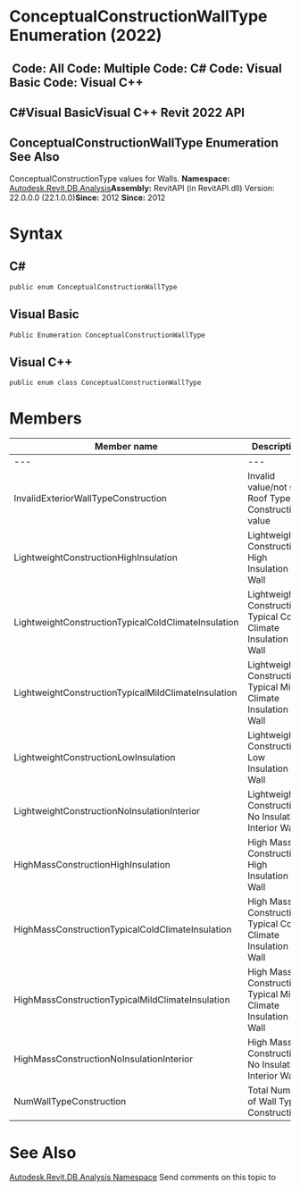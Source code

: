 # ConceptualConstructionWallType Enumeration (2022)

﻿
 Code: All Code: Multiple Code: C# Code: Visual Basic Code: Visual C++   
---  
C#Visual BasicVisual C++
Revit 2022 API  
---  
ConceptualConstructionWallType Enumeration  
See Also  
---  
ConceptualConstructionType values for Walls. 
**Namespace:** [Autodesk.Revit.DB.Analysis](958e2e12-587d-f188-5d7b-f13d7dbfdf48.md "Autodesk.Revit.DB.Analysis Namespace")**Assembly:** RevitAPI (in RevitAPI.dll) Version: 22.0.0.0 (22.1.0.0)**Since:** 2012 **Since:** 2012 
# Syntax
C#  
---  
```text
public enum ConceptualConstructionWallType
```
  
Visual Basic  
---  
```text
Public Enumeration ConceptualConstructionWallType
```
  
Visual C++  
---  
```text
public enum class ConceptualConstructionWallType
```
  
# Members
| Member name | Description |
| --- | --- |
| --- | --- |
| InvalidExteriorWallTypeConstruction | Invalid value/not set Roof Type Construction value |
| LightweightConstructionHighInsulation | Lightweight Construction High Insulation Wall |
| LightweightConstructionTypicalColdClimateInsulation | Lightweight Construction Typical Cold Climate Insulation Wall |
| LightweightConstructionTypicalMildClimateInsulation | Lightweight Construction Typical Mild Climate Insulation Wall |
| LightweightConstructionLowInsulation | Lightweight Construction Low Insulation Wall |
| LightweightConstructionNoInsulationInterior | Lightweight Construction No Insulation Interior Wall |
| HighMassConstructionHighInsulation | High Mass Construction High Insulation Wall |
| HighMassConstructionTypicalColdClimateInsulation | High Mass Construction Typical Cold Climate Insulation Wall |
| HighMassConstructionTypicalMildClimateInsulation | High Mass Construction Typical Mild Climate Insulation Wall |
| HighMassConstructionNoInsulationInterior | High Mass Construction No Insulation Interior Wall |
| NumWallTypeConstruction | Total Number of Wall Type Constructions |

# See Also
[Autodesk.Revit.DB.Analysis Namespace](958e2e12-587d-f188-5d7b-f13d7dbfdf48.md "Autodesk.Revit.DB.Analysis Namespace")
Send comments on this topic to 